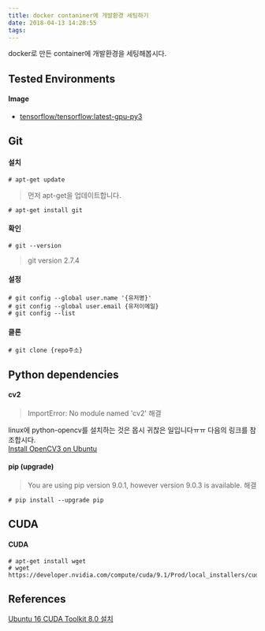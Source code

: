 ```yaml
---
title: docker contaniner에 개발환경 세팅하기
date: 2018-04-13 14:28:55
tags:
---
```


docker로 만든 container에 개발환경을 세팅해봅시다.  

## Tested Environments
#### Image
- [tensorflow/tensorflow:latest-gpu-py3](https://hub.docker.com/r/tensorflow/tensorflow/)

## Git

#### 설치

```
# apt-get update
```
> 먼저 apt-get을 업데이트합니다.  

```
# apt-get install git
```

#### 확인

```
# git --version
```
> git version 2.7.4

#### 설정

```
# git config --global user.name '{유저명}'
# git config --global user.email {유저이메일}
# git config --list
```

#### 클론

```
# git clone {repo주소}
```

## Python dependencies

#### cv2
> ImportError: No module named 'cv2' 해결  

linux에 python-opencv를 설치하는 것은 몹시 귀찮은 일입니다ㅠㅠ 다음의 링크를 참조합시다.  
[Install OpenCV3 on Ubuntu](https://www.learnopencv.com/install-opencv3-on-ubuntu/)

#### pip (upgrade)
> You are using pip version 9.0.1, however version 9.0.3 is available. 해결  

```
# pip install --upgrade pip
```

## CUDA

#### CUDA

```
# apt-get install wget
# wget https://developer.nvidia.com/compute/cuda/9.1/Prod/local_installers/cuda_9.1.85_387.26_linux
```

## References

[Ubuntu 16 CUDA Toolkit 8.0 설치](http://gusrb.tistory.com/6)  
